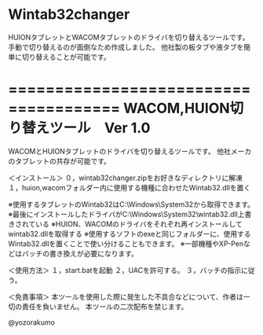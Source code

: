 # Wintab32changer
HUIONタブレットとWACOMタブレットのドライバを切り替えるツールです。  手動で切り替えるのが面倒なため作成しました。  他社製の板タブや液タブを簡単に切り替えることが可能です。

======================================
 WACOM,HUION切り替えツール　Ver 1.0
======================================

WACOMとHUIONタブレットのドライバを切り替えるツールです。
他社メーカのタブレットの共存が可能です。

＜インストール＞
０，wintab32changer.zipをお好きなディレクトリに解凍
１，huion,wacomフォルダー内に使用する機種に合わせたWintab32.dllを置く

※使用するタブレットのWintab32はC:\Windows\System32から取得できます。
※最後にインストールしたドライバがC:\Windows\System32\wintab32.dll上書きされている
※HUION、WACOMのドライバをそれぞれ再インストールしてwintab32.dllを取得する
※使用するソフトのexeと同じフォルダーに、使用するWintab32.dllを置くことで使い分けることもできます。
※一部機種やXP-Penなどはバッチの書き換えが必要になります。

＜使用方法＞
１，start.batを起動
２，UACを許可する。
３，バッチの指示に従う。

＜免責事項＞
本ツールを使用した際に発生した不具合などについて、作者は一切の責任を負いません。
本ツールの二次配布を禁じます。

@yozorakumo
